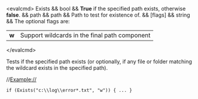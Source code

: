 \<evalcmd\> Exists && bool && **True** if the specified path exists, otherwise **false**. && path && path && Path to test for existence of. && \[flags\] && string && The optional flags are:

|       |                                               |
|-------|-----------------------------------------------|
| **w** | Support wildcards in the final path component |

\</evalcmd\>

Tests if the specified path exists (or optionally, if any file or folder matching the wildcard exists in the specified path).

//<Example://>

    if (Exists("c:\\log\\error*.txt", "w")) { ... }
